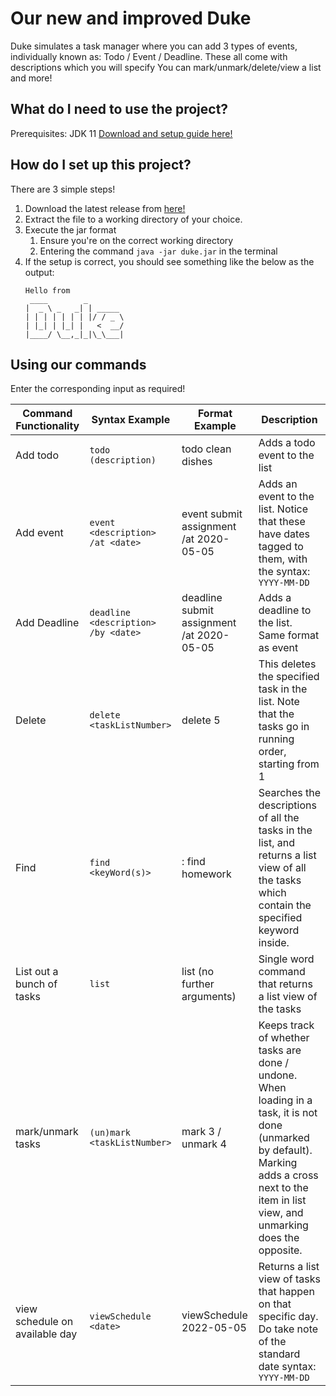 # Our new and improved Duke 

Duke simulates a task manager where you can add 3 types of events, individually known as: Todo / Event / Deadline. These all come with descriptions which you will specify You can mark/unmark/delete/view a list and more! 

## What do I need to use the project?

Prerequisites: JDK 11 [Download and setup guide here!](https://www.oracle.com/sg/java/technologies/javase/jdk11-archive-downloads.html)

## How do I set up this project? 
There are 3 simple steps! 

1. Download the latest release from [here!](https://github.com/cowlinn/ip/releases) 
2. Extract the file to a working directory of your choice. 
3. Execute the jar format
   1. Ensure you're on the correct working directory 
   2. Entering the command `java -jar duke.jar` in the terminal 
3. If the setup is correct, you should see something like the below as the output:
   ```
   Hello from
    ____        _        
   |  _ \ _   _| | _____ 
   | | | | | | | |/ / _ \
   | |_| | |_| |   <  __/
   |____/ \__,_|_|\_\___|
   ```

## Using our commands 
Enter the corresponding input as required! 

| Command Functionality | Syntax Example | Format Example | Description |
| --- | --- | --- | --- |
| Add todo | `todo (description)` | todo clean dishes | Adds a todo event to the list |
| Add event | `event <description> /at <date>`| event submit assignment  /at 2020-05-05 | Adds an event to the list. Notice that these have dates tagged to them, with the syntax: `YYYY-MM-DD`|
| Add Deadline| `deadline <description> /by <date>` | deadline submit assignment  /at 2020-05-05 | Adds a deadline to the list. Same format as event
| Delete |  `delete <taskListNumber>` |  delete 5 | This deletes the specified task in the list. Note that the tasks go in running order, starting from 1 | 
Find | `find <keyWord(s)>` | : find homework | Searches the descriptions of all the tasks in the list, and returns a list view of all the tasks which contain the specified keyword inside. |
| List out a bunch of tasks | `list` | list (no further arguments) | Single word command that returns a list view of the tasks 
| mark/unmark tasks | `(un)mark <taskListNumber>` | mark 3 / unmark 4 | Keeps track of whether tasks are done / undone. When loading in a task, it is not done (unmarked by default). Marking adds a cross next to the item in list view, and unmarking does the opposite.
| view schedule on available day | `viewSchedule <date>` | viewSchedule 2022-05-05 | Returns a list view of tasks that happen on that specific day. Do take note of the standard date syntax: `YYYY-MM-DD` |



